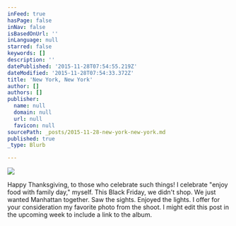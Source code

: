 ```yaml
---
inFeed: true
hasPage: false
inNav: false
isBasedOnUrl: ''
inLanguage: null
starred: false
keywords: []
description: ''
datePublished: '2015-11-28T07:54:55.219Z'
dateModified: '2015-11-28T07:54:33.372Z'
title: 'New York, New York'
author: []
authors: []
publisher:
  name: null
  domain: null
  url: null
  favicon: null
sourcePath: _posts/2015-11-28-new-york-new-york.md
published: true
_type: Blurb

---
```

![](https://the-grid-user-content.s3-us-west-2.amazonaws.com/ccf46f7b-3f1c-4402-8fd4-90a3831c518e.JPG)

Happy Thanksgiving, to those who celebrate such things! I celebrate "enjoy food with family day," myself. This Black Friday, we didn't shop. We just wanted Manhattan together. Saw the sights. Enjoyed the lights. I offer for your consideration my favorite photo from the shoot. I might edit this post in the upcoming week to include a link to the album.